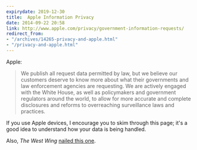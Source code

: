 ```yaml
---
expirydate: 2019-12-30
title:  Apple Information Privacy
date: 2014-09-22 20:58
link: http://www.apple.com/privacy/government-information-requests/
redirect_from:
- "/archives/14265-privacy-and-apple.html"
- "/privacy-and-apple.html"
---
```



Apple:

> We publish all request data permitted by law, but we believe our customers deserve to know more about what their governments and law enforcement agencies are requesting. We are actively engaged with the White House, as well as policymakers and government regulators around the world, to allow for more accurate and complete disclosures and reforms to overreaching surveillance laws and practices.

If you use Apple devices, I encourage you to skim through this page; it's a good idea to understand how your data is being handled.

Also, _The West Wing_ [nailed this one](https://www.youtube.com/watch?v=pj4PwyfDNuI).
